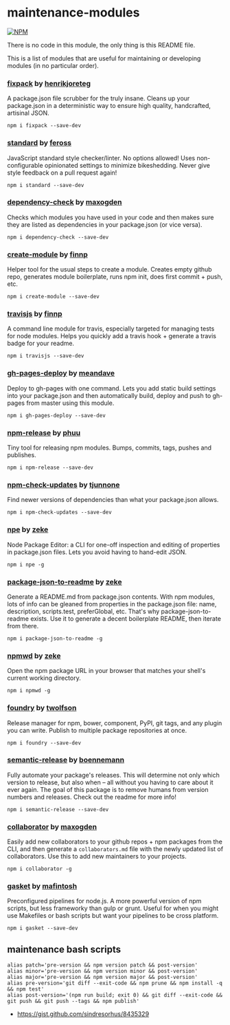 # maintenance-modules

[![NPM](https://nodei.co/npm/maintenance-modules.png)](https://nodei.co/npm/maintenance-modules/)

There is no code in this module, the only thing is this README file.

This is a list of modules that are useful for maintaining or developing modules (in no particular order).

### [fixpack](https://github.com/henrikjoreteg/fixpack) by [henrikjoreteg](https://www.npmjs.com/~henrikjoreteg)

A package.json file scrubber for the truly insane. Cleans up your package.json in a deterministic way to ensure high quality, handcrafted, artisinal JSON.

```
npm i fixpack --save-dev
```

### [standard](https://github.com/feross/standard) by [feross](https://www.npmjs.com/~feross)

JavaScript standard style checker/linter. No options allowed! Uses non-configurable opinionated settings to minimize bikeshedding. Never give style feedback on a pull request again!

```
npm i standard --save-dev
```

### [dependency-check](https://github.com/maxogden/dependency-check) by [maxogden](https://www.npmjs.com/~maxogden)

Checks which modules you have used in your code and then makes sure they are listed as dependencies in your package.json (or vice versa).

```
npm i dependency-check --save-dev
```

### [create-module](https://github.com/finnp/create-module) by [finnp](https://www.npmjs.com/~finnpauls)

Helper tool for the usual steps to create a module. Creates empty github repo, generates module boilerplate, runs npm init, does first commit + push, etc.

```
npm i create-module --save-dev
```

### [travisjs](https://github.com/finnp/node-travisjs) by [finnp](https://www.npmjs.com/~finnpauls)

A command line module for travis, especially targeted for managing tests for node modules. Helps you quickly add a travis hook + generate a travis badge for your readme.

```
npm i travisjs --save-dev
```

### [gh-pages-deploy](https://github.com/meandavejustice/gh-pages-deploy) by [meandave](https://www.npmjs.com/~meandave)

Deploy to gh-pages with one command. Lets you add static build settings into your package.json and then automatically build, deploy and push to gh-pages from master using this module.

```
npm i gh-pages-deploy --save-dev
```

### [npm-release](https://github.com/phuu/npm-release) by [phuu](https://www.npmjs.com/~phuu)

Tiny tool for releasing npm modules. Bumps, commits, tags, pushes and publishes.

```
npm i npm-release --save-dev
```

### [npm-check-updates](https://github.com/tjunnone/npm-check-updates) by [tjunnone](https://www.npmjs.com/~tjunnone)

Find newer versions of dependencies than what your package.json allows.

```
npm i npm-check-updates --save-dev
```

### [npe](https://github.com/zeke/npe) by [zeke](https://npmjs.org/~zeke)

Node Package Editor: a CLI for one-off inspection and editing of properties in package.json files. Lets you avoid having to hand-edit JSON.

```
npm i npe -g
```

### [package-json-to-readme](https://github.com/zeke/package-json-to-readme) by [zeke](https://npmjs.org/~zeke)

Generate a README.md from package.json contents. With npm modules, lots of info can be gleaned from properties in the package.json file: name, description, scripts.test, preferGlobal, etc. That's why package-json-to-readme exists. Use it to generate a decent boilerplate README, then iterate from there. 

```
npm i package-json-to-readme -g
```

### [npmwd](https://github.com/zeke/npmwd) by [zeke](https://npmjs.org/~zeke)

Open the npm package URL in your browser that matches your shell's current working directory.

```
npm i npmwd -g
```

### [foundry](https://github.com/twolfson/foundry) by [twolfson](https://www.npmjs.com/~twolfson)

Release manager for npm, bower, component, PyPI, git tags, and any plugin you can write. Publish to multiple package repositories at once.

```
npm i foundry --save-dev
```

### [semantic-release](https://github.com/boennemann/semantic-release) by [boennemann](https://www.npmjs.com/~boennemann)

Fully automate your package's releases. This will determine not only which version to release, but also when – all without you having to care about it ever again. The goal of this package is to remove humans from version numbers and releases. Check out the readme for more info!

```
npm i semantic-release --save-dev
```

### [collaborator](https://github.com/maxogden/collaborator) by [maxogden](https://www.npmjs.com/~maxogden)

Easily add new collaborators to your github repos + npm packages from the CLI, and then generate a `collaborators.md` file with the newly updated list of collaborators. Use this to add new maintainers to your projects.

```
npm i collaborator -g
```

### [gasket](https://www.npmjs.com/package/gasket) by [mafintosh](https://www.npmjs.com/~mafintosh)

Preconfigured pipelines for node.js. A more powerful version of npm scripts, but less frameworky than gulp or grunt. Useful for when you might use Makefiles or bash scripts but want your pipelines to be cross platform.

```
npm i gasket --save-dev
```

## maintenance bash scripts

```
alias patch='pre-version && npm version patch && post-version'
alias minor='pre-version && npm version minor && post-version'
alias major='pre-version && npm version major && post-version'
alias pre-version='git diff --exit-code && npm prune && npm install -q && npm test'
alias post-version='(npm run build; exit 0) && git diff --exit-code && git push && git push --tags && npm publish'
```

- https://gist.github.com/sindresorhus/8435329

